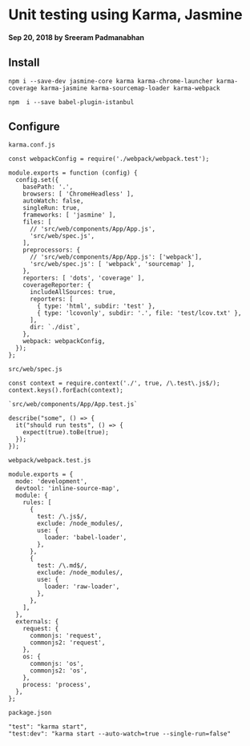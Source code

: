 # Unit testing using Karma, Jasmine

#### Sep 20, 2018 by Sreeram Padmanabhan

## Install

`npm i --save-dev jasmine-core karma karma-chrome-launcher karma-coverage karma-jasmine karma-sourcemap-loader karma-webpack`

`npm  i --save babel-plugin-istanbul`

## Configure

`karma.conf.js`

    const webpackConfig = require('./webpack/webpack.test');

    module.exports = function (config) {
      config.set({
        basePath: '.',
        browsers: [ 'ChromeHeadless' ],
        autoWatch: false,
        singleRun: true,
        frameworks: [ 'jasmine' ],
        files: [
          // 'src/web/components/App/App.js',
          'src/web/spec.js',
        ],
        preprocessors: {
          // 'src/web/components/App/App.js': ['webpack'],
          'src/web/spec.js': [ 'webpack', 'sourcemap' ],
        },
        reporters: [ 'dots', 'coverage' ],
        coverageReporter: {
          includeAllSources: true,
          reporters: [
            { type: 'html', subdir: 'test' },
            { type: 'lcovonly', subdir: '.', file: 'test/lcov.txt' },
          ],
          dir: `./dist`,
        },
        webpack: webpackConfig,
      });
    };

`src/web/spec.js`

    const context = require.context('./', true, /\.test\.js$/);
    context.keys().forEach(context);

    `src/web/components/App/App.test.js`

    describe("some", () => {
      it("should run tests", () => {
        expect(true).toBe(true);
      });
    });

`webpack/webpack.test.js`

    module.exports = {
      mode: 'development',
      devtool: 'inline-source-map',
      module: {
        rules: [
          {
            test: /\.js$/,
            exclude: /node_modules/,
            use: {
              loader: 'babel-loader',
            },
          },
          {
            test: /\.md$/,
            exclude: /node_modules/,
            use: {
              loader: 'raw-loader',
            },
          },
        ],
      },
      externals: {
        request: {
          commonjs: 'request',
          commonjs2: 'request',
        },
        os: {
          commonjs: 'os',
          commonjs2: 'os',
        },
        process: 'process',
      },
    };

`package.json`

    "test": "karma start",
    "test:dev": "karma start --auto-watch=true --single-run=false"